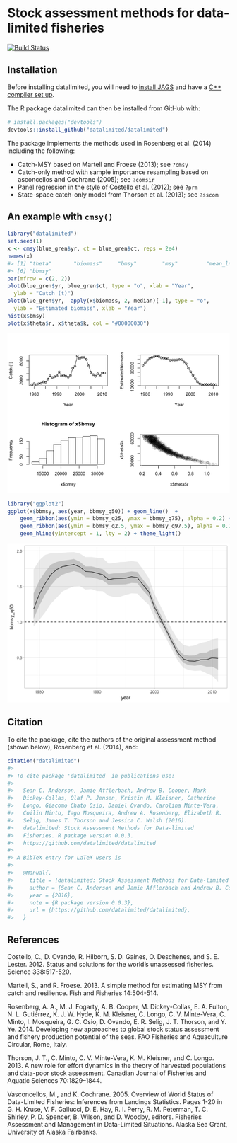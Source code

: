 
<!-- README.md is generated from README.Rmd. Please edit that file -->
Stock assessment methods for data-limited fisheries
===================================================

[![Build Status](https://magnum.travis-ci.com/datalimited/datalimited.svg?token=QExyQi6ySw3SZD4gggYN&branch=master)](https://magnum.travis-ci.com/datalimited/datalimited)

Installation
------------

Before installing datalimited, you will need to [install JAGS](http://mcmc-jags.sourceforge.net) and have a [C++ compiler set up](https://support.rstudio.com/hc/en-us/articles/200486498-Package-Development-Prerequisites).

The R package datalimited can then be installed from GitHub with:

``` r
# install.packages("devtools")
devtools::install_github("datalimited/datalimited")
```

The package implements the methods used in Rosenberg et al. (2014) including the following:

-   Catch-MSY based on Martell and Froese (2013); see `?cmsy`
-   Catch-only method with sample importance resampling based on asconcellos and Cochrane (2005); see `?comsir`
-   Panel regression in the style of Costello et al. (2012); see `?prm`
-   State-space catch-only model from Thorson et al. (2013); see `?sscom`

An example with `cmsy()`
------------------------

``` r
library("datalimited")
set.seed(1)
x <- cmsy(blue_gren$yr, ct = blue_gren$ct, reps = 2e4)
names(x)
#> [1] "theta"       "biomass"     "bmsy"        "msy"         "mean_ln_msy"
#> [6] "bbmsy"
par(mfrow = c(2, 2))
plot(blue_gren$yr, blue_gren$ct, type = "o", xlab = "Year", 
  ylab = "Catch (t)")
plot(blue_gren$yr,  apply(x$biomass, 2, median)[-1], type = "o",
  ylab = "Estimated biomass", xlab = "Year")
hist(x$bmsy)
plot(x$theta$r, x$theta$k, col = "#00000030")
```

![](README-figs/cmsy-1.png)

``` r
library("ggplot2")
ggplot(x$bbmsy, aes(year, bbmsy_q50)) + geom_line()  +
    geom_ribbon(aes(ymin = bbmsy_q25, ymax = bbmsy_q75), alpha = 0.2) +
    geom_ribbon(aes(ymin = bbmsy_q2.5, ymax = bbmsy_q97.5), alpha = 0.1) +
    geom_hline(yintercept = 1, lty = 2) + theme_light()
```

![](README-figs/cmsy-2.png)

Citation
--------

To cite the package, cite the authors of the original assessment method (shown below), Rosenberg et al. (2014), and:

``` r
citation("datalimited")
#> 
#> To cite package 'datalimited' in publications use:
#> 
#>   Sean C. Anderson, Jamie Afflerbach, Andrew B. Cooper, Mark
#>   Dickey-Collas, Olaf P. Jensen, Kristin M. Kleisner, Catherine
#>   Longo, Giacomo Chato Osio, Daniel Ovando, Carolina Minte-Vera,
#>   Coilin Minto, Iago Mosqueira, Andrew A. Rosenberg, Elizabeth R.
#>   Selig, James T. Thorson and Jessica C. Walsh (2016).
#>   datalimited: Stock Assessment Methods for Data-limited
#>   Fisheries. R package version 0.0.3.
#>   https://github.com/datalimited/datalimited
#> 
#> A BibTeX entry for LaTeX users is
#> 
#>   @Manual{,
#>     title = {datalimited: Stock Assessment Methods for Data-limited Fisheries},
#>     author = {Sean C. Anderson and Jamie Afflerbach and Andrew B. Cooper and Mark Dickey-Collas and Olaf P. Jensen and Kristin M. Kleisner and Catherine Longo and Giacomo Chato Osio and Daniel Ovando and Carolina Minte-Vera and Coilin Minto and Iago Mosqueira and Andrew A. Rosenberg and Elizabeth R. Selig and James T. Thorson and Jessica C. Walsh},
#>     year = {2016},
#>     note = {R package version 0.0.3},
#>     url = {https://github.com/datalimited/datalimited},
#>   }
```

References
----------

Costello, C., D. Ovando, R. Hilborn, S. D. Gaines, O. Deschenes, and S. E. Lester. 2012. Status and solutions for the world’s unassessed fisheries. Science 338:517-520.

Martell, S., and R. Froese. 2013. A simple method for estimating MSY from catch and resilience. Fish and Fisheries 14:504-514.

Rosenberg, A. A., M. J. Fogarty, A. B. Cooper, M. Dickey-Collas, E. A. Fulton, N. L. Gutiérrez, K. J. W. Hyde, K. M. Kleisner, C. Longo, C. V. Minte-Vera, C. Minto, I. Mosqueira, G. C. Osio, D. Ovando, E. R. Selig, J. T. Thorson, and Y. Ye. 2014. Developing new approaches to global stock status assessment and fishery production potential of the seas. FAO Fisheries and Aquaculture Circular, Rome, Italy.

Thorson, J. T., C. Minto, C. V. Minte-Vera, K. M. Kleisner, and C. Longo. 2013. A new role for effort dynamics in the theory of harvested populations and data-poor stock assessment. Canadian Journal of Fisheries and Aquatic Sciences 70:1829–1844.

Vasconcellos, M., and K. Cochrane. 2005. Overview of World Status of Data-Limited Fisheries: Inferences from Landings Statistics. Pages 1-20 in G. H. Kruse, V. F. Gallucci, D. E. Hay, R. I. Perry, R. M. Peterman, T. C. Shirley, P. D. Spencer, B. Wilson, and D. Woodby, editors. Fisheries Assessment and Management in Data-Limited Situations. Alaska Sea Grant, University of Alaska Fairbanks.
